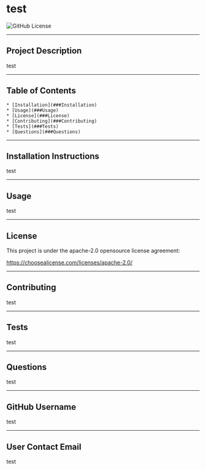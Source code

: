 # test
  
  ![GitHub License](https://img.shields.io/badge/License-apache_2.0-informational)

  ---

  ## Project Description 
  test

  ---

  ## Table of Contents

    * [Installation](###Installation)
    * [Usage](###Usage)
    * [License](###License)
    * [Contributing](###Contributing)
    * [Tests](###Tests)
    * [Questions](###Questions)

  ---

  ## Installation Instructions
  test

  ---

  ## Usage
  test

  ---

  ## License
  This project is under the apache-2.0 opensource license agreement: 

  https://choosealicense.com/licenses/apache-2.0/

  ---

  ## Contributing
  test

  ---

  ## Tests
  test

  ---

  ## Questions
  test

  ---

  ## GitHub Username
  test

  ---

  ## User Contact Email
  test
  
  